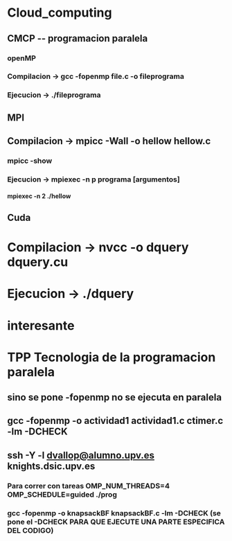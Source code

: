 # Cloud_computing

## CMCP -- programacion paralela
### openMP
### Compilacion -> gcc -fopenmp file.c -o fileprograma
#### 
### Ejecucion -> ./fileprograma

## MPI
## Compilacion -> mpicc -Wall -o hellow hellow.c
### mpicc -show
### Ejecucion -> mpiexec -n p programa [argumentos]
#### mpiexec -n 2 ./hellow

## Cuda
# Compilacion -> nvcc -o dquery dquery.cu
# Ejecucion   -> ./dquery


# interesante 

# TPP Tecnologia de la programacion paralela
## sino se pone -fopenmp no se ejecuta en paralela
## gcc -fopenmp -o actividad1 actividad1.c ctimer.c -lm -DCHECK
## ssh -Y -l dvallop@alumno.upv.es knights.dsic.upv.es
### Para correr con tareas OMP_NUM_THREADS=4 OMP_SCHEDULE=guided ./prog
### gcc -fopenmp -o knapsackBF knapsackBF.c -lm -DCHECK (se pone el -DCHECK PARA QUE EJECUTE UNA PARTE ESPECIFICA DEL CODIGO)

